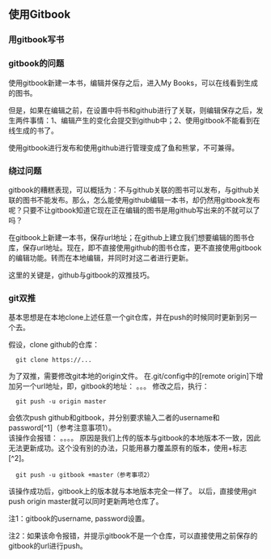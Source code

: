 ## 使用Gitbook

### 用gitbook写书

### gitbook的问题
使用gitbook新建一本书，编辑并保存之后，进入My Books，可以在线看到生成的图书。
     
但是，如果在编辑之前，在设置中将书和github进行了关联，则编辑保存之后，发生两件事情：1、编辑产生的变化会提交到github中；2、使用gitbook不能看到在线生成的书了。
     
 使用gitbook进行发布和使用github进行管理变成了鱼和熊掌，不可兼得。
### 绕过问题
gitbook的糟糕表现，可以概括为：不与github关联的图书可以发布，与github关联的图书不能发布。那么，怎么能使用github编辑一本书，却仍然用gitbook发布呢？只要不让gitbook知道它现在正在编辑的图书是用github写出来的不就可以了吗？
     
在gitbook上新建一本书，保存url地址；在github上建立我们想要编辑的图书仓库，保存url地址。现在，即不直接使用github的图书仓库，更不直接使用gitbook的编辑功能。转而在本地编辑，并同时对这二者进行更新。
      
这里的关键是，github与gitbook的双推技巧。
      
### git双推
基本思想是在本地clone上述任意一个git仓库，并在push的时候同时更新到另一个去。
      
假设，clone github的仓库：

      git clone https://...
为了双推，需要修改git本地的origin文件。
在.git/config中的[remote origin]下增加另一个url地址，即，gitbook的地址：
      。。。
修改之后，执行：

      git push -u origin master
会依次push github和gitbook，并分别要求输入二者的username和password[^1]（参考注意事项1）。  
该操作会报错：
      。。。。
原因是我们上传的版本与gitbook的本地版本不一致，因此无法更新成功。这个没有别的办法，只能用暴力覆盖原有的版本，使用+标志[^2]。

      git push -u gitbook +master（参考事项2）
该操作成功后，gitbook上的版本就与本地版本完全一样了。
以后，直接使用git push origin master就可以同时更新两地仓库了。

注1：gitbook的username, password设置。

注2：如果该命令报错，并提示gitbook不是一个仓库，可以直接使用之前保存的gitbook的url进行push。
      
